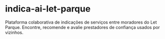 # indica-ai-let-parque
Plataforma colaborativa de indicações de serviços entre moradores do Let Parque. Encontre, recomende e avalie prestadores de confiança usados por vizinhos.
